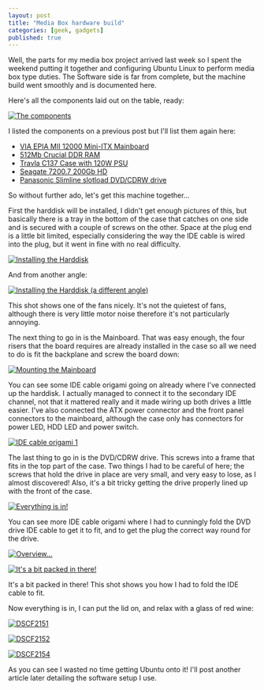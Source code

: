 ```yaml
---
layout: post
title: "Media Box hardware build"
categories: [geek, gadgets]
published: true
---
```


Well, the parts for my media box project arrived last week so I spent the weekend putting it together and configuring Ubuntu Linux to perform media box type duties.  The Software side is far from complete, but the machine build went smoothly and is documented here.

<!-- more -->

Here's all the components laid out on the table, ready:

<a title="Photo Sharing" href="http://www.flickr.com/photos/danbee/11184538/"><img alt="The components" src="http://photos10.flickr.com/11184538_bdbbaffdf8_m.jpg" /></a>

I listed the components on a previous post but I'll list them again here:
<ul>
	<li><a href="http://www.viaembedded.com/product/epia_MII_spec.jsp?motherboardId=202">VIA EPIA MII 12000 Mini-ITX Mainboard</a></li>
	<li><a href="http://www.crucial.com/uk/store/PartSpecs.asp?imodule=CT6464Z40B&cat=RAM">512Mb Crucial DDR RAM</a></li>
	<li><a href="http://206.14.132.88/products/Travla/c137/C137-120.html">Travla C137 Case with 120W PSU</a></li>
	<li><a href="http://www.seagate.com/cda/products/discsales/marketing/detail/0,1081,613,00.html">Seagate 7200.7 200Gb HD</a></li>
	<li><a href="http://www.mini-itx.com/store/?c=5#p2115">Panasonic Slimline slotload DVD/CDRW drive</a></li>
</ul>
So without further ado, let's get this machine together...

<!--nextpage-->

First the harddisk will be installed, I didn't get enough pictures of this, but basically there is a tray in the bottom of the case that catches on one side and is secured with a couple of screws on the other.  Space at the plug end is a little bit limited, especially considering the way the IDE cable is wired into the plug, but it went in fine with no real difficulty.

<a title="Photo Sharing" href="http://www.flickr.com/photos/danbee/11184505/"><img alt="Installing the Harddisk" src="http://photos10.flickr.com/11184505_c8f725e5d9_m.jpg" /></a>

And from another angle:

<a title="Photo Sharing" href="http://www.flickr.com/photos/danbee/11184473/"><img alt="Installing the Harddisk (a different angle)" src="http://photos7.flickr.com/11184473_c36a5e09f2_m.jpg" /></a>

This shot shows one of the fans nicely.  It's not the quietest of fans, although there is very little motor noise therefore it's not particularly annoying.

<!--nextpage-->

The next thing to go in is the Mainboard.  That was easy enough, the four risers that the board requires are already installed in the case so all we need to do is fit the backplane and screw the board down:

<a title="Photo Sharing" href="http://www.flickr.com/photos/danbee/11184840/"><img alt="Mounting the Mainboard" src="http://photos7.flickr.com/11184840_1e539f9759_m.jpg" /></a>

You can see some IDE cable origami going on already where I've connected up the harddisk.  I actually managed to connect it to the secondary IDE channel, not that it mattered really and it made wiring up both drives a little easier.  I've also connected the ATX power connector and the front panel connectors to the mainboard, although the case only has connectors for power LED, HDD LED and power switch.

<a title="Photo Sharing" href="http://www.flickr.com/photos/danbee/11184809/"><img alt="IDE cable origami 1" src="http://photos9.flickr.com/11184809_4a889ccd0e_m.jpg" /></a>

<!--nextpage-->

The last thing to go in is the DVD/CDRW drive.  This screws into a frame that fits in the top part of the case.  Two things I had to be careful of here; the screws that hold the drive in place are very small, and very easy to lose, as I almost discovered! Also, it's a bit tricky getting the drive properly lined up with the front of the case.

<a title="Photo Sharing" href="http://www.flickr.com/photos/danbee/11184784/"><img alt="Everything is in!" src="http://photos8.flickr.com/11184784_cae4378f13_m.jpg" /></a>

You can see more IDE cable origami where I had to cunningly fold the DVD drive IDE cable to get it to fit, and to get the plug the correct way round for the drive.

<a title="Photo Sharing" href="http://www.flickr.com/photos/danbee/11184764/"><img alt="Overview..." src="http://photos6.flickr.com/11184764_cd45edd6db_m.jpg" /></a>

<a title="Photo Sharing" href="http://www.flickr.com/photos/danbee/11184741/"><img alt="It's a bit packed in there!" src="http://photos8.flickr.com/11184741_0e9cbc90c9_m.jpg" /></a>

It's a bit packed in there!  This shot shows you how I had to fold the IDE cable to fit.

<!--nextpage-->

Now everything is in, I can put the lid on, and relax with a glass of red wine:

<a title="Photo Sharing" href="http://www.flickr.com/photos/danbee/11184697/"><img alt="DSCF2151" src="http://photos6.flickr.com/11184697_747b5b96b2_m.jpg" /></a>

<a title="Photo Sharing" href="http://www.flickr.com/photos/danbee/11184655/"><img alt="DSCF2152" src="http://photos7.flickr.com/11184655_ac850809e7_m.jpg" /></a>

<a title="Photo Sharing" href="http://www.flickr.com/photos/danbee/11184598/"><img alt="DSCF2154" src="http://photos10.flickr.com/11184598_d91089f43d_m.jpg" /></a>

As you can see I wasted no time getting Ubuntu onto it!  I'll post another article later detailing the software setup I use.
